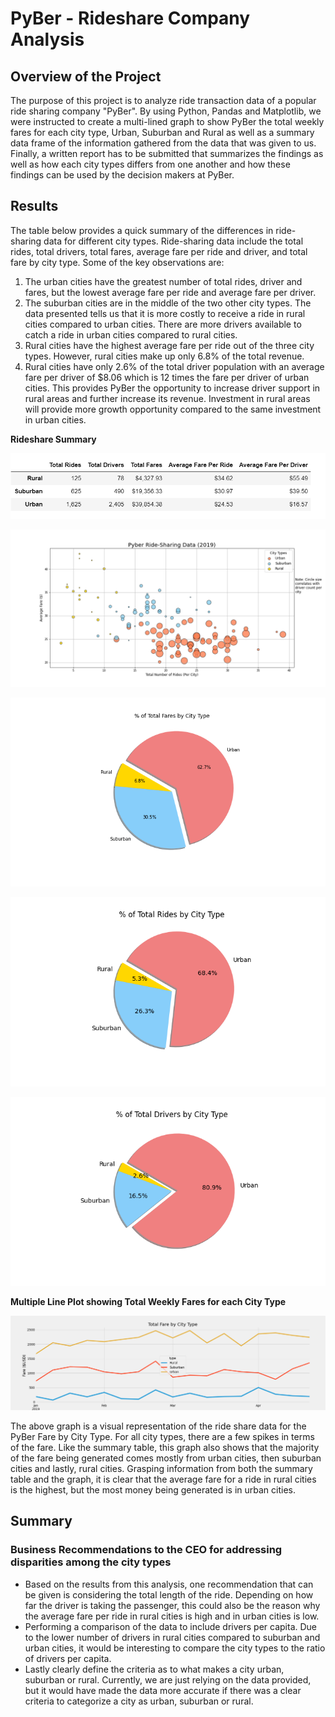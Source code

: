 # PyBer - Rideshare Company Analysis

## Overview of the Project
The purpose of this project is to analyze ride transaction data of a popular ride sharing company "PyBer". By using Python, Pandas and Matplotlib, we were instructed to create a multi-lined graph to show PyBer the total weekly fares for each city type, Urban, Suburban and Rural as well as a summary data frame of the information gathered from the data that was given to us. Finally, a written report has to be submitted that summarizes the findings as well as how each city types differs from one another and how these findings can be used by the decision makers at PyBer.

## Results
The table below provides a quick summary of the differences in ride-sharing data for different city types. Ride-sharing data include the total rides, total drivers, total fares, average fare per ride and driver, and total fare by city type. Some of the key observations are:

1. The urban cities have the greatest number of total rides, driver and fares, but the lowest average fare per ride and average fare per driver.
2. The suburban cities are in the middle of the two other city types. The data presented tells us that it is more costly to receive a ride in rural cities compared to urban cities. There are more drivers available to catch a ride in urban cities compared to rural cities.
3. Rural cities have the highest average fare per ride out of the three city types. However, rural cities make up only 6.8% of the total revenue.
4. Rural cities have only 2.6% of the total driver population with an average fare per driver of $8.06 which is 12 times the fare per driver of
urban cities. This provides PyBer the opportunity to increase driver support in rural areas and further increase its revenue. Investment in rural areas will provide more growth opportunity compared to the same investment in urban cities.

**Rideshare Summary**

![Ridesharing_summary.png](https://github.com/smj452/PyBer_Analysis/blob/main/Analysis/Ridesharing_summary.png)

![PyBerRideSharing_data(2019).png](https://github.com/smj452/PyBer_Analysis/blob/main/Analysis/Fig1.png)

![%TotalFaresByCityType.png](https://github.com/smj452/PyBer_Analysis/blob/main/Analysis/Fig5.png)

![%TotalRidesByCityType.png](https://github.com/smj452/PyBer_Analysis/blob/main/Analysis/Fig6.png)

![%TotalDriversByCityType.png](https://github.com/smj452/PyBer_Analysis/blob/main/Analysis/Fig7.png)

**Multiple Line Plot showing Total Weekly Fares for each City Type**

![Pyberfaresummary.png](https://github.com/smj452/PyBer_Analysis/blob/main/Analysis/PyBer_fare_summary.png)

The above graph is a visual representation of the ride share data for the PyBer Fare by City Type. For all city types, there are a few spikes in terms of the fare. Like the summary table, this graph also shows that the majority of the fare being generated comes mostly from urban cities, then suburban cities and lastly, rural cities. Grasping information from both the summary table and the graph, it is clear that the average fare for a ride in rural cities is the highest, but the most money being generated is in urban cities.

## Summary
### Business Recommendations to the CEO for addressing disparities among the city types
-	Based on the results from this analysis, one recommendation that can be given is considering the total length of the ride. Depending on how far the driver is taking the passenger, this could also be the reason why the average fare per ride in rural cities is high and in urban cities is low.
-	Performing a comparison of the data to include drivers per capita. Due to the lower number of drivers in rural cities compared to suburban and urban cities, it would be interesting to compare the city types to the ratio of drivers per capita. 
-	Lastly clearly define the criteria as to what makes a city urban, suburban or rural. Currently, we are just relying on the data provided, but it would have made the data more accurate if there was a clear criteria to categorize a city as urban, suburban or rural.














